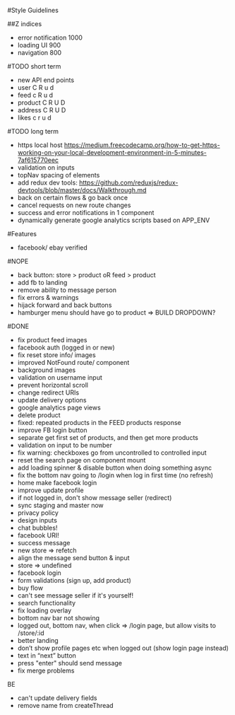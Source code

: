 #Style Guidelines

##Z indices

- error notification 1000
- loading UI 900
- navigation 800

#TODO short term

<!-- lower case = not done, upper case = done -->

- new API end points
- user C R u d
- feed c R u d
- product C R U D
- address C R U D
- likes c r u d

#TODO long term

- https local host https://medium.freecodecamp.org/how-to-get-https-working-on-your-local-development-environment-in-5-minutes-7af615770eec
- validation on inputs
- topNav spacing of elements
- add redux dev tools: https://github.com/reduxjs/redux-devtools/blob/master/docs/Walkthrough.md
- back on certain flows & go back once
- cancel requests on new route changes
- success and error notifications in 1 component
- dynamically generate google analytics scripts based on APP_ENV

#Features

- facebook/ ebay verified

#NOPE

- back button: store > product oR feed > product
- add fb to landing
- remove ability to message person
- fix errors & warnings
- hijack forward and back buttons
- hamburger menu should have go to product => BUILD DROPDOWN?

#DONE

- fix product feed images
- facebook auth (logged in or new)
- fix reset store info/ images
- improved NotFound route/ component
- background images
- validation on username input
- prevent horizontal scroll
- change redirect URIs
- update delivery options
- google analytics page views
- delete product
- fixed: repeated products in the FEED products response
- improve FB login button
- separate get first set of products, and then get more products
- validation on input to be number
- fix warning: checkboxes go from uncontrolled to controlled input
- reset the search page on component mount
- add loading spinner & disable button when doing something async
- fix the bottom nav going to /login when log in first time (no refresh)
- home make facebook login
- improve update profile
- if not logged in, don't show message seller (redirect)
- sync staging and master now
- privacy policy
- design inputs
- chat bubbles!
- facebook URI!
- success message
- new store => refetch
- align the message send button & input
- store => undefined
- facebook login
- form validations (sign up, add product)
- buy flow
- can't see message seller if it's yourself!
- search functionality
- fix loading overlay
- bottom nav bar not showing
- logged out, bottom nav, when click => /login page, but allow visits to /store/:id
- better landing
- don’t show profile pages etc when logged out (show login page instead)
- text in “next” button
- press "enter" should send message
- fix merge problems

BE

- can't update delivery fields
- remove name from createThread
